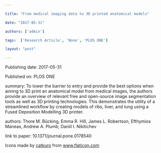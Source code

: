 ---
title: "From medical imaging data to 3D printed anatomical models"
date: "2017-05-31"
authors: ['admin']
tags:  ['Research Article', 'None', 'PLOS ONE']
layout: "post"
---
Publishing date: 2017-05-31

Published on: PLOS ONE

summary: To lower the barrier to entry and provide the best options when aiming to 3D print an anatomical model from medical images, the authors provide an overview of relevant free and open-source image segmentation tools as well as 3D printing technologies. This demonstrates the utility of a streamlined workflow by creating models of ribs, liver, and lung using a Fused Deposition Modelling 3D printer.

authors: Thore M. Bücking, Emma R. Hill, James L. Robertson, Efthymios Maneas, Andrew A. Plumb, Daniil I. Nikitichev

link to paper: 10.1371/journal.pone.0178540

Icons made by <a href="https://www.flaticon.com/free-icon/bookshelves_3576884" title="catkuro">catkuro</a> from <a href="https://www.flaticon.com/" title="Flaticon"> www.flaticon.com</a>
